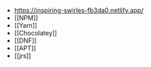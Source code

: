- https://inspiring-swirles-fb3da0.netlify.app/
- [[NPM]]
- [[Yarn]]
- [[Chocolatey]]
- [[DNF]]
- [[APT]]
- [[jrs]]